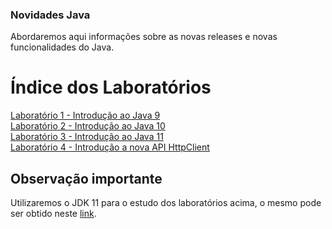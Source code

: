 ### Novidades Java

Abordaremos aqui informações sobre as novas releases e novas funcionalidades do Java. 


# Índice dos Laboratórios

[Laboratório 1 - Introdução ao Java 9](src/main/java/laboratorio1/)<br/>
[Laboratório 2 - Introdução ao Java 10](src/main/java/laboratorio2/)<br/>
[Laboratório 3 - Introdução ao Java 11](src/main/java/laboratorio3/)<br/>
[Laboratório 4 - Introdução a nova API HttpClient](src/main/java/laboratorio4/)

## Observação importante
Utilizaremos o JDK 11 para o estudo dos laboratórios acima, o mesmo pode ser obtido neste [link](https://www.oracle.com/technetwork/java/javase/downloads/jdk11-downloads-5066655.html).
